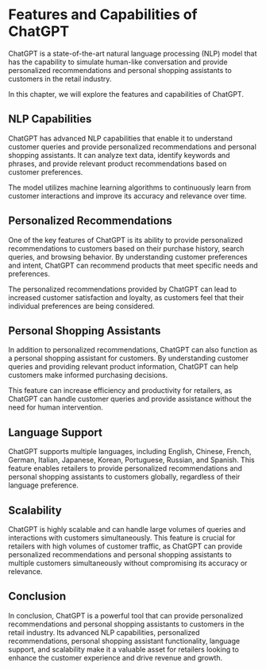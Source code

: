 Features and Capabilities of ChatGPT
======================================================================

ChatGPT is a state-of-the-art natural language processing (NLP) model that has the capability to simulate human-like conversation and provide personalized recommendations and personal shopping assistants to customers in the retail industry.

In this chapter, we will explore the features and capabilities of ChatGPT.

NLP Capabilities
----------------

ChatGPT has advanced NLP capabilities that enable it to understand customer queries and provide personalized recommendations and personal shopping assistants. It can analyze text data, identify keywords and phrases, and provide relevant product recommendations based on customer preferences.

The model utilizes machine learning algorithms to continuously learn from customer interactions and improve its accuracy and relevance over time.

Personalized Recommendations
----------------------------

One of the key features of ChatGPT is its ability to provide personalized recommendations to customers based on their purchase history, search queries, and browsing behavior. By understanding customer preferences and intent, ChatGPT can recommend products that meet specific needs and preferences.

The personalized recommendations provided by ChatGPT can lead to increased customer satisfaction and loyalty, as customers feel that their individual preferences are being considered.

Personal Shopping Assistants
----------------------------

In addition to personalized recommendations, ChatGPT can also function as a personal shopping assistant for customers. By understanding customer queries and providing relevant product information, ChatGPT can help customers make informed purchasing decisions.

This feature can increase efficiency and productivity for retailers, as ChatGPT can handle customer queries and provide assistance without the need for human intervention.

Language Support
----------------

ChatGPT supports multiple languages, including English, Chinese, French, German, Italian, Japanese, Korean, Portuguese, Russian, and Spanish. This feature enables retailers to provide personalized recommendations and personal shopping assistants to customers globally, regardless of their language preference.

Scalability
-----------

ChatGPT is highly scalable and can handle large volumes of queries and interactions with customers simultaneously. This feature is crucial for retailers with high volumes of customer traffic, as ChatGPT can provide personalized recommendations and personal shopping assistants to multiple customers simultaneously without compromising its accuracy or relevance.

Conclusion
----------

In conclusion, ChatGPT is a powerful tool that can provide personalized recommendations and personal shopping assistants to customers in the retail industry. Its advanced NLP capabilities, personalized recommendations, personal shopping assistant functionality, language support, and scalability make it a valuable asset for retailers looking to enhance the customer experience and drive revenue and growth.
